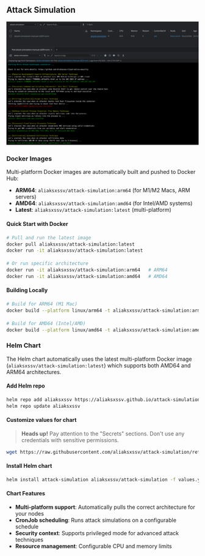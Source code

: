 ## Attack Simulation

![Screenshot](./images/screenshot.png)

### Docker Images

Multi-platform Docker images are automatically built and pushed to Docker Hub:

- **ARM64**: `aliaksxssv/attack-simulation:arm64` (for M1/M2 Macs, ARM servers)
- **AMD64**: `aliaksxssv/attack-simulation:amd64` (for Intel/AMD systems)  
- **Latest**: `aliaksxssv/attack-simulation:latest` (multi-platform)

#### Quick Start with Docker

```bash
# Pull and run the latest image
docker pull aliaksxssv/attack-simulation:latest
docker run -it aliaksxssv/attack-simulation:latest

# Or run specific architecture
docker run -it aliaksxssv/attack-simulation:arm64   # ARM64
docker run -it aliaksxssv/attack-simulation:amd64   # AMD64
```

#### Building Locally

```bash
# Build for ARM64 (M1 Mac)
docker build --platform linux/arm64 -t aliaksxssv/attack-simulation:arm64 ./docker

# Build for AMD64 (Intel/AMD)
docker build --platform linux/amd64 -t aliaksxssv/attack-simulation:amd64 ./docker
```

### Helm Chart

The Helm chart automatically uses the latest multi-platform Docker image (`aliaksxssv/attack-simulation:latest`) which supports both AMD64 and ARM64 architectures.

#### Add Helm repo
```bash
helm repo add aliaksxssv https://aliaksxssv.github.io/attack-simulation/
helm repo update aliaksxssv
```

#### Customize values for chart

> **Heads up!** Pay attention to the "Secrets" sections. Don't use any credentials with sensitive permissions.

```bash
wget https://raw.githubusercontent.com/aliaksxssv/attack-simulation/refs/heads/main/helm/values.yaml
```

#### Install Helm chart
```bash
helm install attack-simulation aliaksxssv/attack-simulation -f values.yaml --namespace attack-simulation --create-namespace
```

#### Chart Features
- **Multi-platform support**: Automatically pulls the correct architecture for your nodes
- **CronJob scheduling**: Runs attack simulations on a configurable schedule
- **Security context**: Supports privileged mode for advanced attack techniques
- **Resource management**: Configurable CPU and memory limits 

